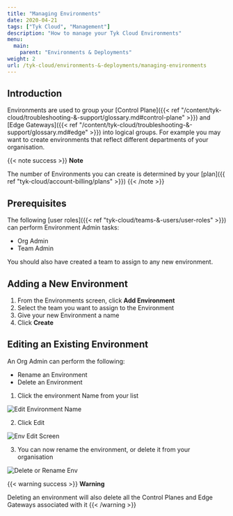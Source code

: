 ```yaml
---
title: "Managing Environments"
date: 2020-04-21
tags: ["Tyk Cloud", "Management"]
description: "How to manage your Tyk Cloud Environments"
menu:
  main:
    parent: "Environments & Deployments"
weight: 2
url: /tyk-cloud/environments-&-deployments/managing-environments
---
```


## Introduction

Environments are used to group your [Control Plane]({{< ref "/content/tyk-cloud/troubleshooting-&-support/glossary.md#control-plane" >}}) and [Edge Gateways]({{< ref "/content/tyk-cloud/troubleshooting-&-support/glossary.md#edge" >}}) into logical groups. For example you may want to create environments that reflect different departments of your organisation. 

{{< note success >}}
**Note**
  
The number of Environments you can create is determined by your [plan]({{ ref "tyk-cloud/account-billing/plans" >}})
{{< /note >}}

## Prerequisites

The following [user roles]({{< ref "tyk-cloud/teams-&-users/user-roles" >}}) can perform Environment Admin tasks:

* Org Admin
* Team Admin

You should also have created a team to assign to any new environment.

## Adding a New Environment

1. From the Environments screen, click **Add Environment**
2. Select the team you want to assign to the Environment
3. Give your new Environment a name
4. Click **Create**


## Editing an Existing Environment

An Org Admin can perform the following:

* Rename an Environment
* Delete an Environment

1. Click the environment Name from your list

![Edit Environment Name](img/admin/tyk-cloud-edit-env.png)

2. Click Edit

![Env Edit Screen](img/admin/tyk-cloud-env-screen.png)

3. You can now rename the environment, or delete it from your organisation

![Delete or Rename Env](img/admin/tyk-cloud-rename-delete.png)

{{< warning success >}}
**Warning**
  
Deleting an environment will also delete all the Control Planes and Edge Gateways associated with it
{{< /warning >}}
